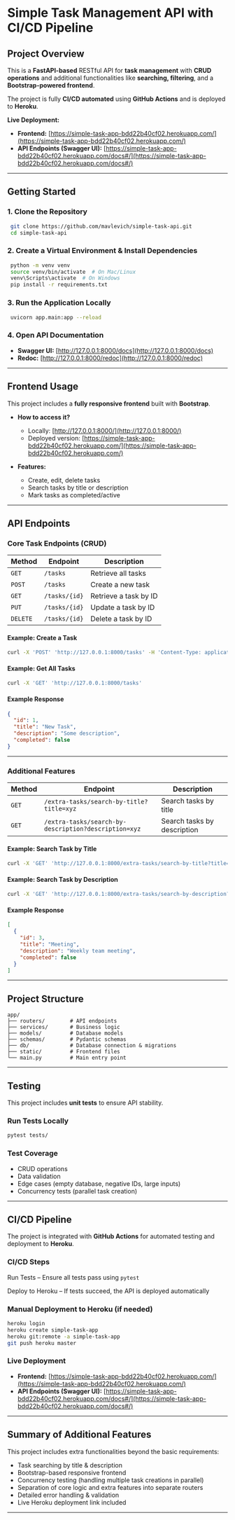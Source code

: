 # Simple Task Management API with CI/CD Pipeline

## Project Overview
This is a **FastAPI-based** RESTful API for **task management** with **CRUD operations** and additional functionalities like **searching, filtering**, and a **Bootstrap-powered frontend**.  

The project is fully **CI/CD automated** using **GitHub Actions** and is deployed to **Heroku**.  

**Live Deployment:**  
- **Frontend:** [https://simple-task-app-bdd22b40cf02.herokuapp.com/](https://simple-task-app-bdd22b40cf02.herokuapp.com/)  
- **API Endpoints (Swagger UI):** [https://simple-task-app-bdd22b40cf02.herokuapp.com/docs#/](https://simple-task-app-bdd22b40cf02.herokuapp.com/docs#/)  

---

## Getting Started 

### **1. Clone the Repository**  
```bash
 git clone https://github.com/mavlevich/simple-task-api.git
 cd simple-task-api
```

### **2. Create a Virtual Environment & Install Dependencies**  
```bash
 python -m venv venv
 source venv/bin/activate  # On Mac/Linux
 venv\Scripts\activate  # On Windows
 pip install -r requirements.txt
```

### **3. Run the Application Locally**  
```bash
 uvicorn app.main:app --reload
```

### **4. Open API Documentation**  
- **Swagger UI:** [http://127.0.0.1:8000/docs](http://127.0.0.1:8000/docs)  
- **Redoc:** [http://127.0.0.1:8000/redoc](http://127.0.0.1:8000/redoc)  

---

## Frontend Usage 
This project includes a **fully responsive frontend** built with **Bootstrap**.  

- **How to access it?**  
  - Locally: [http://127.0.0.1:8000/](http://127.0.0.1:8000/)  
  - Deployed version: [https://simple-task-app-bdd22b40cf02.herokuapp.com/](https://simple-task-app-bdd22b40cf02.herokuapp.com/)  

- **Features:**  
  - Create, edit, delete tasks  
  - Search tasks by title or description  
  - Mark tasks as completed/active  

---

## API Endpoints

### Core Task Endpoints (CRUD)
| Method | Endpoint       | Description |
|--------|---------------|-------------|
| `GET`  | `/tasks`      | Retrieve all tasks |
| `POST` | `/tasks`      | Create a new task |
| `GET`  | `/tasks/{id}` | Retrieve a task by ID |
| `PUT`  | `/tasks/{id}` | Update a task by ID |
| `DELETE` | `/tasks/{id}` | Delete a task by ID |

#### **Example: Create a Task**
```bash
curl -X 'POST' 'http://127.0.0.1:8000/tasks' -H 'Content-Type: application/json' -d '{"title": "New Task", "description": "Some description", "completed": false}'
```

#### **Example: Get All Tasks**
```bash
curl -X 'GET' 'http://127.0.0.1:8000/tasks'
```

#### **Example Response**
```json
{
  "id": 1,
  "title": "New Task",
  "description": "Some description",
  "completed": false
}
```

---

### Additional Features
| Method | Endpoint                     | Description |
|--------|------------------------------|-------------|
| `GET`  | `/extra-tasks/search-by-title?title=xyz` | Search tasks by title |
| `GET`  | `/extra-tasks/search-by-description?description=xyz` | Search tasks by description |

#### **Example: Search Task by Title**
```bash
curl -X 'GET' 'http://127.0.0.1:8000/extra-tasks/search-by-title?title=Meeting'
```

#### **Example: Search Task by Description**
```bash
curl -X 'GET' 'http://127.0.0.1:8000/extra-tasks/search-by-description?description=urgent'
```

#### **Example Response**
```json
[
  {
    "id": 3,
    "title": "Meeting",
    "description": "Weekly team meeting",
    "completed": false
  }
]
```

---

## Project Structure
```
app/
├── routers/        # API endpoints
├── services/       # Business logic
├── models/         # Database models
├── schemas/        # Pydantic schemas
├── db/             # Database connection & migrations
├── static/         # Frontend files
└── main.py         # Main entry point
```

---

## Testing
This project includes **unit tests** to ensure API stability.

### **Run Tests Locally**
```bash
pytest tests/
```

### **Test Coverage**
- CRUD operations  
- Data validation  
- Edge cases (empty database, negative IDs, large inputs)  
- Concurrency tests (parallel task creation)  

---

## CI/CD Pipeline
The project is integrated with **GitHub Actions** for automated testing and deployment to **Heroku**.

### **CI/CD Steps**
Run Tests – Ensure all tests pass using `pytest`  

Deploy to Heroku – If tests succeed, the API is deployed automatically  

### **Manual Deployment to Heroku (if needed)**
```bash
heroku login
heroku create simple-task-app
heroku git:remote -a simple-task-app
git push heroku master
```

### **Live Deployment**
- **Frontend:** [https://simple-task-app-bdd22b40cf02.herokuapp.com/](https://simple-task-app-bdd22b40cf02.herokuapp.com/)  
- **API Endpoints (Swagger UI):** [https://simple-task-app-bdd22b40cf02.herokuapp.com/docs#/](https://simple-task-app-bdd22b40cf02.herokuapp.com/docs#/)  

---

##  Summary of Additional Features
This project includes extra functionalities beyond the basic requirements:  
- Task searching by title & description
- Bootstrap-based responsive frontend
- Concurrency testing (handling multiple task creations in parallel)
- Separation of core logic and extra features into separate routers
- Detailed error handling & validation
- Live Heroku deployment link included

---
